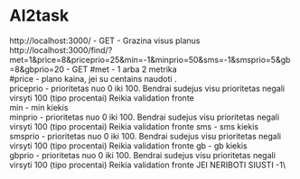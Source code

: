 # AI2task

http://localhost:3000/ - GET - Grazina visus planus
http://localhost:3000/find/?met=1&price=8&priceprio=25&min=-1&minprio=50&sms=-1&smsprio=5&gb=8&gbprio=20 - GET
            #met - 1 arba 2 metrika\
            #price - plano kaina, jei su centains naudoti . \
            priceprio - prioritetas nuo 0 iki 100. Bendrai sudejus visu prioritetas negali virsyti 100 (tipo procentai) Reikia validation fronte\
            min - min kiekis\
            minprio - prioritetas nuo 0 iki 100. Bendrai sudejus visu prioritetas negali virsyti 100 (tipo procentai) Reikia validation fronte
            sms - sms kiekis\
            smsprio - prioritetas nuo 0 iki 100. Bendrai sudejus visu prioritetas negali virsyti 100 (tipo procentai) Reikia validation fronte
            gb - gb kiekis\
            gbprio - prioritetas nuo 0 iki 100. Bendrai sudejus visu prioritetas negali virsyti 100 (tipo procentai) Reikia validation fronte
            JEI NERIBOTI SIUSTI -1\
